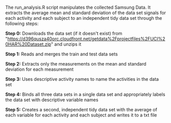 The run_analysis.R script manipulates the collected Samsung Data. It extracts the average mean and standard deviation of the data set signals for each activity and each subject to an independent tidy data set through the following steps:

**Step 0:** Downloads the data set (if it doesn't exist) from "https://d396qusza40orc.cloudfront.net/getdata%2Fprojectfiles%2FUCI%20HAR%20Dataset.zip" and unzips it

**Step 1:** Reads and merges the train and test data sets

**Step 2:** Extracts only the measurements on the mean and standard deviation for each measurement

**Step 3:** Uses descriptive activity names to name the activities in the data set

**Step 4:** Binds all three data sets in a single data set and appropriately labels the data set with descriptive variable names 

**Step 5:** Creates a second, independent tidy data set with the average of each variable for each activity and each subject and writes it to a txt file
